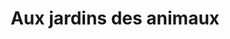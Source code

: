 ---
title: "Aux jardins des animaux"
url: /saint-pierre-de-cormeilles/aux-jardins-des-animaux/
shop: animal de compagnie
---